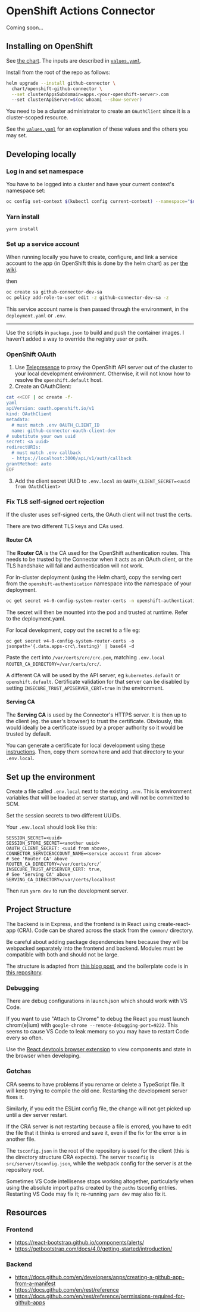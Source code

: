 # OpenShift Actions Connector

Coming soon...

## Installing on OpenShift
See [the chart](./chart/openshift-github-connector).
The inputs are described in [`values.yaml`](./chart/openshift-github-connector/values.yaml).

Install from the root of the repo as follows:
```sh
helm upgrade --install github-connector \
  chart/openshift-github-connector \
  --set clusterAppsSubdomain=apps.<your-openshift-server>.com
  --set clusterApiServer=$(oc whoami --show-server)
```

You need to be a cluster administrator to create an `OAuthClient` since it is a cluster-scoped resource.

See the [`values.yaml`](./chart/values.yaml) for an explanation of these values and the others you may set.

## Developing locally

### Log in and set namespace

You have to be logged into a cluster and have your current context's namespace set:

```sh
oc config set-context $(kubectl config current-context) --namespace="$namespace"
```

### Yarn install
`yarn install`

### Set up a service account

When running locally you have to create, configure, and link a service account to the app (in OpenShift this is done by the helm chart) as per [the wiki](https://github.com/redhat-actions/oc-login/wiki/Using-a-Service-Account-for-GitHub-Actions).

then

```sh
oc create sa github-connector-dev-sa
oc policy add-role-to-user edit -z github-connector-dev-sa -z
```

This service account name is then passed through the environment, in the `deployment.yaml` or `.env`.

---

Use the scripts in `package.json` to build and push the container images. I haven't added a way to override the registry user or path.

### OpenShift OAuth
1. Use [Telepresence](https://www.telepresence.io/docs/latest/howtos/intercepts/) to proxy the OpenShift API server out of the cluster to your local development environment. Otherwise, it will not know how to resolve the `openshift.default` host.
2. Create an OAuthClient:
```sh
cat <<EOF | oc create -f-
yaml
apiVersion: oauth.openshift.io/v1
kind: OAuthClient
metadata:
  # must match .env OAUTH_CLIENT_ID
  name: github-connector-oauth-client-dev
# substitute your own uuid
secret: <a uuid>
redirectURIs:
  # must match .env callback
  - https://localhost:3000/api/v1/auth/callback
grantMethod: auto
EOF
```
3. Add the client secret UUID to `.env.local` as `OAUTH_CLIENT_SECRET=<uuid from OAuthClient>`

### Fix TLS self-signed cert rejection
If the cluster uses self-signed certs, the OAuth client will not trust the certs.

There are two different TLS keys and CAs used.

#### Router CA

The **Router CA** is the CA used for the OpenShift authentication routes. This needs to be trusted by the Connector when it acts as an OAuth client, or the TLS handshake will fail and authentication will not work.

For in-cluster deployment (using the Helm chart), copy the serving cert from the `openshift-authentication` namespace into the namespace of your deployment.

```sh
oc get secret v4-0-config-system-router-certs -n openshift-authentication -o yaml | sed 's/namespace: openshift-authentication/namespace: github-connector/g' | oc apply -f-
```
The secret will then be mounted into the pod and trusted at runtime. Refer to the deployment.yaml.

For local development, copy out the secret to a file eg:
```
oc get secret v4-0-config-system-router-certs -o jsonpath='{.data.apps-crc\.testing}' | base64 -d
```
Paste the cert into `/var/certs/crc/crc.pem`, matching `.env.local` `ROUTER_CA_DIRECTORY=/var/certs/crc/`.

A different CA will be used by the API server, eg `kubernetes.default` or `openshift.default`. Certificate validation for that server can be disabled by setting `INSECURE_TRUST_APISERVER_CERT=true` in the environment.

#### Serving CA
The **Serving CA** is used by the Connector's HTTPS server. It is then up to the client (eg. the user's browser) to trust the certificate. Obviously, this would ideally be a certificate issued by a proper authority so it would be trusted by default.

You can generate a certificate for local development using [these instructions](https://letsencrypt.org/docs/certificates-for-localhost/#making-and-trusting-your-own-certificates). Then, copy them somewhere and add that directory to your `.env.local`.

## Set up the environment
Create a file called `.env.local` next to the existing `.env`. This is environment variables that will be loaded at server startup, and will not be committed to SCM.

Set the session secrets to two different UUIDs.

Your `.env.local` should look like this:

```properties
SESSION_SECRET=<uuid>
SESSION_STORE_SECRET=<another uuid>
OAUTH_CLIENT_SECRET: <uuid from above>,
CONNECTOR_SERVICEACCOUNT_NAME=<service account from above>
# See 'Router CA' above
ROUTER_CA_DIRECTORY=/var/certs/crc/`
INSECURE_TRUST_APISERVER_CERT: true,
# See 'Serving CA' above
SERVING_CA_DIRECTORY=/var/certs/localhost
```

Then run `yarn dev` to run the development server.


## Project Structure

The backend is in Express, and the frontend is in React using create-react-app (CRA). Code can be shared across the stack from the `common/` directory.

Be careful about adding package dependencies here because they will be webpacked separately into the frontend and backend. Modules must be compatible with both and should not be large.

The structure is adapted from [this blog post](https://spin.atomicobject.com/2020/08/17/cra-express-share-code), and the boilerplate code is in [this repository](https://github.com/gvanderclay/cra-express).


### Debugging
There are debug configurations in launch.json which should work with VS Code.

If you want to use "Attach to Chrome" to debug the React you must launch chrom(e|ium) with `google-chrome --remote-debugging-port=9222`. This seems to cause VS Code to leak memory so you may have to restart Code every so often.

Use the [React devtools browser extension](https://chrome.google.com/webstore/detail/react-developer-tools/fmkadmapgofadopljbjfkapdkoienihi?hl=en) to view components and state in the browser when developing.

### Gotchas
CRA seems to have problems if you rename or delete a TypeScript file. It will keep trying to compile the old one. Restarting the development server fixes it.

Similarly, if you edit the ESLint config file, the change will not get picked up until a dev server restart.

If the CRA server is not restarting because a file is errored, you have to edit the file that it thinks is errored and save it, even if the fix for the error is in another file.

The `tsconfig.json` in the root of the repository is used for the client (this is the directory structure CRA expects). The server `tsconfig` is `src/server/tsconfig.json`, while the webpack config for the server is at the repository root.

Sometimes VS Code intellisense stops working altogether, particularly when using the absolute import paths created by the `paths` tsconfig entries. Restarting VS Code may fix it; re-running `yarn dev` may also fix it.

## Resources

### Frontend
- https://react-bootstrap.github.io/components/alerts/
- https://getbootstrap.com/docs/4.0/getting-started/introduction/

### Backend
- https://docs.github.com/en/developers/apps/creating-a-github-app-from-a-manifest
- https://docs.github.com/en/rest/reference
- https://docs.github.com/en/rest/reference/permissions-required-for-github-apps
